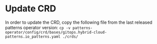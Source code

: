 # Update CRD

In order to update the CRD, copy the following file from the last released patterns operator version:
`cp -v patterns-operator/config/crd/bases/gitops.hybrid-cloud-patterns.io_patterns.yaml ./crds/`
